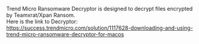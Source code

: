 Trend Micro Ransomware Decryptor is designed to decrypt files encrypted by Teamxrat/Xpan Ransom.\
Here is the link to Decryptor:\
https://success.trendmicro.com/solution/1117628-downloading-and-using-trend-micro-ransomware-decryptor-for-macos
